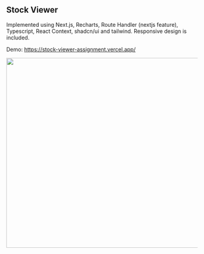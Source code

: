 ## Stock Viewer 

Implemented using Next.js, Recharts, Route Handler (nextjs feature), Typescript, React Context, shadcn/ui and tailwind. Responsive design is included.

Demo: https://stock-viewer-assignment.vercel.app/ 

<img src="https://github.com/cyoni/stock-viewer-assignment/assets/44746539/80bd43b1-6bc9-4576-9759-6cebeb8d9211" width=800 height=500>
